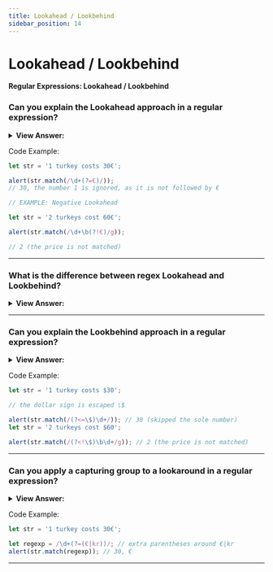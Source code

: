 ```yaml
---
title: Lookahead / Lookbehind
sidebar_position: 14
---
```


# Lookahead / Lookbehind

**Regular Expressions: Lookahead / Lookbehind**

<head>
  <title>Lookahead / Lookbehind - JavaScript Interview Questions & Answers</title>
  <meta charSet="utf-8" />
</head>

### Can you explain the Lookahead approach in a regular expression?

<details>
  <summary><strong>View Answer:</strong></summary>
  <div>
  <div><strong>Interview Response:</strong> Sometimes we need to find only those matches for a pattern that are followed or preceded by another pattern. The lookahead approach involves in catching a match based on a proceeding character or digit. For example, the syntax is: X(?=Y), it means "look for X, but match only if followed by Y". There may be any pattern instead of X and Y. It should be noted, the lookahead is merely a test, the contents of the parentheses is not included in the result.
    </div>
  </div>
</details>

Code Example:

```js
let str = '1 turkey costs 30€';

alert(str.match(/\d+(?=€)/));
// 30, the number 1 is ignored, as it is not followed by €

// EXAMPLE: Negative Lookahead

let str = '2 turkeys cost 60€';

alert(str.match(/\d+\b(?!€)/g));

// 2 (the price is not matched)
```

---

### What is the difference between regex Lookahead and Lookbehind?

<details>
  <summary><strong>View Answer:</strong></summary>
  <div>
  <div><strong>Interview Response:</strong> Lookahead allows us to add a condition for “what follows”. Lookbehind is similar, but it looks behind to find the target.
    </div>
  </div>
</details>

---

### Can you explain the Lookbehind approach in a regular expression?

<details>
  <summary><strong>View Answer:</strong></summary>
  <div>
  <div><strong>Interview Response:</strong> Lookbehind is like the lookahead approach. The difference is that they are the opposite of each other. Where lookahead value matches a value that proceeds it. While the lookbehind value matches the value proceeds it. Basically, it allows us to match a pattern only if the target value is before it. We can also use the negative lookbehind approach. The negative lookbehind approach allows us to set a test, where the target should not behind the pattern value. It should be noted, the contents inside lookbehind parentheses does not become a part of the result.
    </div>
  </div>
</details>

Code Example:

```js
let str = '1 turkey costs $30';

// the dollar sign is escaped \$

alert(str.match(/(?<=\$)\d+/)); // 30 (skipped the sole number)
let str = '2 turkeys cost $60';

alert(str.match(/(?<!\$)\b\d+/g)); // 2 (the price is not matched)
```

---

### Can you apply a capturing group to a lookaround in a regular expression?

<details>
  <summary><strong>View Answer:</strong></summary>
  <div>
  <div><strong>Interview Response:</strong> Yes, this is possible for both the lookahead and lookbehind (They are lookarounds) to apply the lookaround approach. The lookaround is zero-length making it Atomic. As soon as the lookaround condition is satisfied, the regex engine forgets about everything inside the lookaround. It will not backtrack inside the lookaround to try different permutations.<br /><br />
  The only situation in which this makes any difference is when you use capturing groups inside the lookaround. Since the regex engine does not backtrack into the lookaround, it will not try different permutations of the capturing groups.
    </div>
  </div>
</details>

Code Example:

```js
let str = '1 turkey costs 30€';

let regexp = /\d+(?=(€|kr))/; // extra parentheses around €|kr
alert(str.match(regexp)); // 30, €
```

---
